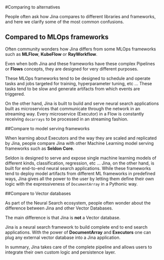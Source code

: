 #Comparing to alternatives

People often ask how Jina compares to different libraries and frameworks, and here we clarify some of the most common confusions. 

## Compared to MLOps frameworks

Often community wonders how Jina differs from some MLOps frameworks such as **MLFlow**, **KubeFlow** or **RayWorkflow**. 

Even when both Jina and these frameworks have these complex Pipelines or **Flows** concepts, they are designed for very different purposes. 

These MLOps frameworks tend to be designed to schedule and operate tasks and jobs targeted for training, hyperparameter tuning, etc … These tasks tend to be slow and generate artifacts from which events are triggered.

On the other hand, Jina is built to build and serve neural search applications built as microservices that communicate through the network in an streaming way. Every microservice (Executor) in a Flow is constantly receiving `docarrays` to be processed in an streaming fashion. 

##Compare to model serving frameworks

When learning about Executors and the way they are scaled and replicated by Jina, people compare Jina with other Machine Learning model serving frameworks such as **Seldon Core**. 

Seldon is designed to serve and expose single machine learning models of different kinds, classification, regression, etc … Jina, on the other hand, is built for end-to-end neural search applications.
 While these frameworks tend to deploy model artifacts from different ML frameworks in predefined ways, Jina gives all the power to the user by letting them define their own logic with the expressiveness of `DocumentArray` in a Pythonic way.

##Compare to Vector databases

As part of the Neural Search ecosystem, people often wonder about the difference between Jina and other Vector Databases.

The main difference is that Jina is **not** a Vector database. 

Jina is a neural search framework to build complete end to end search applications. With the power of **DocumentArray** and **Executors** one can plug any external vector database into a Jina application.
 
 In summary, Jina takes care of the complete pipeline and allows users to integrate their own custom logic and persistence layer. 
